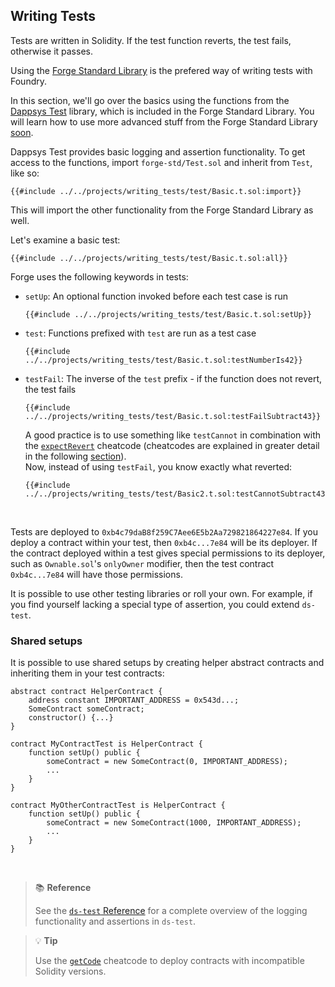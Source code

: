 ## Writing Tests

Tests are written in Solidity. If the test function reverts, the test fails, otherwise it passes.

Using the [Forge Standard Library](https://github.com/foundry-rs/forge-std) is the prefered way of writing tests with Foundry.

In this section, we'll go over the basics using the functions from the [Dappsys Test](https://github.com/dapphub/ds-test) library, which is included in the Forge Standard Library. You will learn how to use more advanced stuff from the Forge Standard Library [soon](./forge-std.md). 

Dappsys Test provides basic logging and assertion functionality. To get access to the functions, import `forge-std/Test.sol` and inherit from `Test`, like so:

```solidity
{{#include ../../projects/writing_tests/test/Basic.t.sol:import}}
```

This will import the other functionality from the Forge Standard Library as well.

Let's examine a basic test:

```solidity
{{#include ../../projects/writing_tests/test/Basic.t.sol:all}}
```

Forge uses the following keywords in tests:

- `setUp`: An optional function invoked before each test case is run
    ```solidity
    {{#include ../../projects/writing_tests/test/Basic.t.sol:setUp}}
    ```
- `test`: Functions prefixed with `test` are run as a test case
    ```solidity
    {{#include ../../projects/writing_tests/test/Basic.t.sol:testNumberIs42}}
    ```
- `testFail`: The inverse of the `test` prefix - if the function does not revert, the test fails
    ```solidity
    {{#include ../../projects/writing_tests/test/Basic.t.sol:testFailSubtract43}}
    ```
    A good practice is to use something like `testCannot` in combination with the [`expectRevert`](../cheatcodes/expect-revert.md) cheatcode (cheatcodes are explained in greater detail in the following [section](./cheatcodes.md)).
    <br>
    Now, instead of using `testFail`, you know exactly what reverted:
    ```solidity
    {{#include ../../projects/writing_tests/test/Basic2.t.sol:testCannotSubtract43}}
    ```
<br>

Tests are deployed to `0xb4c79daB8f259C7Aee6E5b2Aa729821864227e84`. If you deploy a contract within your test, then `0xb4c...7e84` will be its deployer. If the contract deployed within a test gives special permissions to its deployer, such as `Ownable.sol`'s `onlyOwner` modifier, then the test contract `0xb4c...7e84` will have those permissions.

It is possible to use other testing libraries or roll your own. For example, if you find yourself lacking a special type of assertion, you could extend `ds-test`.

### Shared setups

It is possible to use shared setups by creating helper abstract contracts and inheriting them in your test contracts:

```solidity
abstract contract HelperContract {
    address constant IMPORTANT_ADDRESS = 0x543d...;
    SomeContract someContract;
    constructor() {...}
}

contract MyContractTest is HelperContract {
    function setUp() public {
        someContract = new SomeContract(0, IMPORTANT_ADDRESS);
        ...
    }
}

contract MyOtherContractTest is HelperContract {
    function setUp() public {
        someContract = new SomeContract(1000, IMPORTANT_ADDRESS);
        ...
    }
}
```

<br>

> 📚 **Reference**
>
> See the [`ds-test` Reference](../reference/ds-test.md) for a complete overview of the logging functionality and assertions in `ds-test`.

> 💡 **Tip**
>
> Use the [`getCode`](../cheatcodes/get-code.md) cheatcode to deploy contracts with incompatible Solidity versions.
